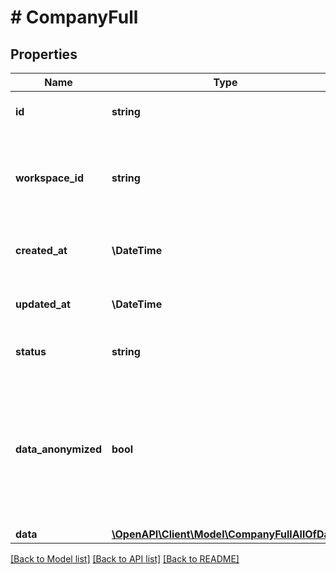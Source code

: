 # # CompanyFull

## Properties

Name | Type | Description | Notes
------------ | ------------- | ------------- | -------------
**id** | **string** | The unique identifier for a resource. |
**workspace_id** | **string** | The Workspace ID in which the verification has been created. |
**created_at** | **\DateTime** | Creation date of the Company Verification. |
**updated_at** | **\DateTime** | Update date of the Company Verification. |
**status** | **string** | Status of the Company Verification. |
**data_anonymized** | **bool** | Indicates if the company data has been anonymized. If set to &#x60;true&#x60;, all fields in the &#x60;data&#x60; field are set to NULL. | [optional]
**data** | [**\OpenAPI\Client\Model\CompanyFullAllOfData**](CompanyFullAllOfData.md) |  |

[[Back to Model list]](../../README.md#models) [[Back to API list]](../../README.md#endpoints) [[Back to README]](../../README.md)
